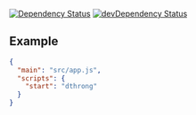 [![Dependency Status](https://david-dm.org/dnode/dthrong.svg)](https://david-dm.org/dnode/dthrong)
[![devDependency Status](https://david-dm.org/dnode/dthrong/dev-status.svg)](https://david-dm.org/dnode/dthrong#info=devDependencies)

## Example
```json
{
  "main": "src/app.js",
  "scripts": {
    "start": "dthrong"
  }
}
```
